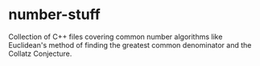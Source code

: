 # number-stuff
Collection of C++ files covering common number algorithms like Euclidean's method of finding the greatest common denominator and the Collatz Conjecture. 
